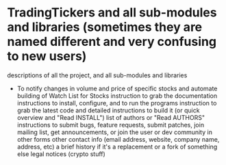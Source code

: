 # TradingTickers and all sub-modules and libraries (sometimes they are named different and very confusing to new users)
descriptions of all the project, and all sub-modules and libraries
  * To notify changes in volume and price of specific stocks and automate building of Watch List for Stocks
instruction to grab the documentation
instructions to install, configure, and to run the programs
instruction to grab the latest code and detailed instructions to build it (or quick overview and "Read INSTALL")
list of authors or "Read AUTHORS"
instructions to submit bugs, feature requests, submit patches, join mailing list, get announcements, or join the user or dev community in other forms
other contact info (email address, website, company name, address, etc)
a brief history if it's a replacement or a fork of something else
legal notices (crypto stuff)
